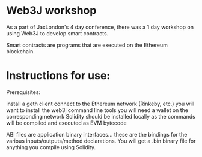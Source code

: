 # Web3J workshop

As a part of JaxLondon's 4 day conference, there was a 1 day workshop on using Web3J to develop smart contracts.

Smart contracts are programs that are executed on the Ethereum blockchain.

# Instructions for use:

Prerequisites:
 
 install a geth client
 connect to the Ethereum network (Rinkeby, etc.)
 you will want to install the web3j command line tools
 you will need a wallet on the corresponding network
 Solidity should be installed locally as the commands will be compiled and executed as EVM bytecode
 
 
ABI files are application binary interfaces... these are the bindings for the various inputs/outputs/method declarations.
You will get a .bin binary file for anything you compile using Solidity.
 

 
 
 
